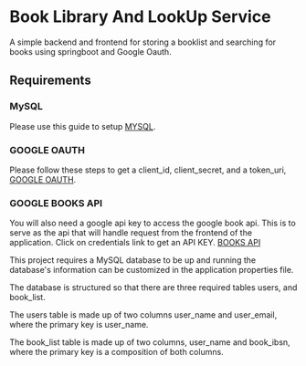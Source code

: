 # Book Library And LookUp Service
A simple backend and frontend for  storing a booklist and searching for books using springboot and Google Oauth.

## Requirements

### MySQL
Please use this guide to setup [MYSQL](https://www.digitalocean.com/community/tutorials/how-to-install-mysql-on-ubuntu-22-04).

### GOOGLE OAUTH
Please follow these steps to get a client_id, client_secret, and a token_uri, [GOOGLE OAUTH](https://developers.google.com/identity/protocols/oauth2).

### GOOGLE BOOKS API
You will also need a google api key to access the google book api. This is to serve as the api that will handle request from the frontend of the application.
Click on credentials link to get an API KEY. [BOOKS API](https://developers.google.com/books/docs/v1/using#APIKey)

This project requires a MySQL database to be up and running the database's
information can be customized in the application properties file.

The database is structured so that there are three required tables users, and book_list. 

The users table is made up of two columns
user_name and user_email, where the primary key is user_name. 

The book_list table is made up of two columns, user_name and book_ibsn, where the primary key is a composition of both columns.

